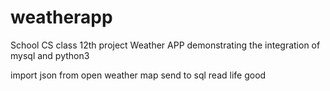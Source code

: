 # weatherapp
School CS class 12th project Weather APP demonstrating the integration of mysql and python3 

import json from open weather map
send to sql
read 
life good